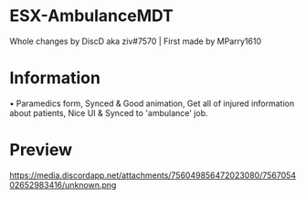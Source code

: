 # ESX-AmbulanceMDT
Whole changes by DiscD aka ziv#7570 | First made by MParry1610

# Information
• Paramedics form, Synced & Good animation, Get all of injured information about patients, Nice UI & Synced to 'ambulance' job.

# Preview
https://media.discordapp.net/attachments/756049856472023080/756705402652983416/unknown.png

